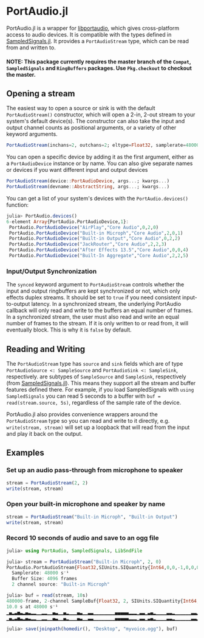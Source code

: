 PortAudio.jl
============

PortAudio.jl is a wrapper for [libportaudio](http://www.portaudio.com/), which gives cross-platform access to audio devices. It is compatible with the types defined in [SampledSignals.jl](https://github.com/JuliaAudio/SampledSignals.jl). It provides a `PortAudioStream` type, which can be read from and written to.

#### NOTE: This package currently requires the master branch of the `Compat`, `SampledSignals` and `RingBuffers` packages. Use `Pkg.checkout` to checkout the master.

## Opening a stream

The easiest way to open a source or sink is with the default `PortAudioStream()` constructor, which will open a 2-in, 2-out stream to your system's default device(s). The constructor can also take the input and output channel counts as positional arguments, or a variety of other keyword arguments.

```julia
PortAudioStream(inchans=2, outchans=2; eltype=Float32, samplerate=48000Hz, blocksize=4096, synced=false)
```

You can open a specific device by adding it as the first argument, either as a `PortAudioDevice` instance or by name. You can also give separate names or devices if you want different input and output devices

```julia
PortAudioStream(device::PortAudioDevice, args...; kwargs...)
PortAudioStream(devname::AbstractString, args...; kwargs...)
```

You can get a list of your system's devices with the `PortAudio.devices()` function:

```julia
julia> PortAudio.devices()
6-element Array{PortAudio.PortAudioDevice,1}:
 PortAudio.PortAudioDevice("AirPlay","Core Audio",0,2,0)
 PortAudio.PortAudioDevice("Built-in Microph","Core Audio",2,0,1)
 PortAudio.PortAudioDevice("Built-in Output","Core Audio",0,2,2)
 PortAudio.PortAudioDevice("JackRouter","Core Audio",2,2,3)
 PortAudio.PortAudioDevice("After Effects 13.5","Core Audio",0,0,4)
 PortAudio.PortAudioDevice("Built-In Aggregate","Core Audio",2,2,5)
```

### Input/Output Synchronization

The `synced` keyword argument to `PortAudioStream` controls whether the input and output ringbuffers are kept synchronized or not, which only effects duplex streams. It should be set to `true` if you need consistent input-to-output latency. In a synchronized stream, the underlying PortAudio callback will only read and write to the buffers an equal number of frames. In a synchronized stream, the user must also read and write an equal number of frames to the stream. If it is only written to or read from, it will eventually block. This is why it is `false` by default.


## Reading and Writing

The `PortAudioStream` type has `source` and `sink` fields which are of type `PortAudioSource <: SampleSource` and `PortAudioSink <: SampleSink`, respectively. are subtypes of `SampleSource` and `SampleSink`, respectively (from [SampledSignals.jl](https://github.com/JuliaAudio/SampledSignals.jl)). This means they support all the stream and buffer features defined there. For example, if you load SampledSignals with `using SampledSignals` you can read 5 seconds to a buffer with `buf = read(stream.source, 5s)`, regardless of the sample rate of the device.

PortAudio.jl also provides convenience wrappers around the `PortAudioStream` type so you can read and write to it directly, e.g. `write(stream, stream)` will set up a loopback that will read from the input and play it back on the output.

## Examples

### Set up an audio pass-through from microphone to speaker

```julia
stream = PortAudioStream(2, 2)
write(stream, stream)
```

### Open your built-in microphone and speaker by name
```julia
stream = PortAudioStream("Built-in Microph", "Built-in Output")
write(stream, stream)
```

### Record 10 seconds of audio and save to an ogg file

```julia
julia> using PortAudio, SampledSignals, LibSndFile

julia> stream = PortAudioStream("Built-in Microph", 2, 0)
PortAudio.PortAudioStream{Float32,SIUnits.SIQuantity{Int64,0,0,-1,0,0,0,0,0,0}}
  Samplerate: 48000 s⁻¹
  Buffer Size: 4096 frames
  2 channel source: "Built-in Microph"

julia> buf = read(stream, 10s)
480000-frame, 2-channel SampleBuf{Float32, 2, SIUnits.SIQuantity{Int64,0,0,-1,0,0,0,0,0,0}}
10.0 s at 48000 s⁻¹
▁▄▂▃▅▃▂▄▃▂▂▁▁▂▂▁▁▄▃▁▁▄▂▁▁▁▄▃▁▁▃▃▁▁▁▁▁▁▁▁▄▄▄▄▄▂▂▂▁▃▃▁▃▄▂▁▁▁▁▃▃▂▁▁▁▁▁▁▃▃▂▂▁▃▃▃▁▁▁▁
▁▄▂▃▅▃▂▄▃▂▂▁▁▂▂▁▁▄▃▁▁▄▂▁▁▁▄▃▁▁▃▃▁▁▁▁▁▁▁▁▄▄▄▄▄▂▂▂▁▃▃▁▃▄▂▁▁▁▁▃▃▂▁▁▁▁▁▁▃▃▂▂▁▃▃▃▁▁▁▁

julia> save(joinpath(homedir(), "Desktop", "myvoice.ogg"), buf)
```
